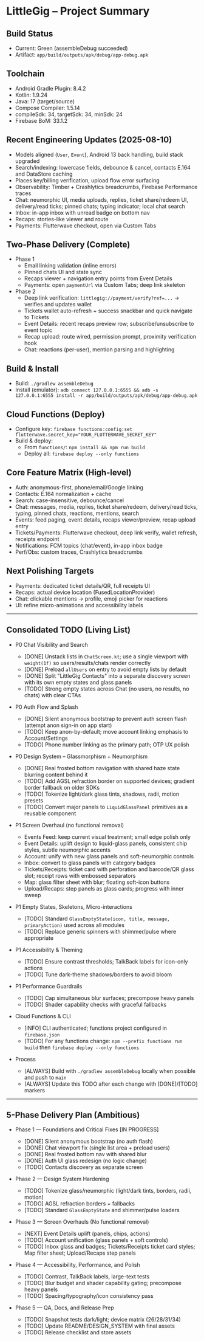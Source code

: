 # LittleGig – Project Summary

## Build Status
- Current: Green (assembleDebug succeeded)
- Artifact: `app/build/outputs/apk/debug/app-debug.apk`

## Toolchain
- Android Gradle Plugin: 8.4.2
- Kotlin: 1.9.24
- Java: 17 (target/source)
- Compose Compiler: 1.5.14
- compileSdk: 34, targetSdk: 34, minSdk: 24
- Firebase BoM: 33.1.2

## Recent Engineering Updates (2025-08-10)
- Models aligned (`User`, `Event`), Android 13 back handling, build stack upgraded
- Search/indexing: lowercase fields, debounce & cancel, contacts E.164 and DataStore caching
- Places key/billing verification, upload flow error surfacing
- Observability: Timber + Crashlytics breadcrumbs, Firebase Performance traces
- Chat: neumorphic UI, media uploads, replies, ticket share/redeem UI, delivery/read ticks; pinned chats; typing indicator; local chat search
- Inbox: in-app inbox with unread badge on bottom nav
- Recaps: stories-like viewer and route
- Payments: Flutterwave checkout, open via Custom Tabs

## Two-Phase Delivery (Complete)
- Phase 1
  - Email linking validation (inline errors)
  - Pinned chats UI and state sync
  - Recaps viewer + navigation entry points from Event Details
  - Payments: open `paymentUrl` via Custom Tabs; deep link skeleton
- Phase 2
  - Deep link verification: `littlegig://payment/verify?ref=...` → verifies and updates wallet
  - Tickets wallet auto-refresh + success snackbar and quick navigate to Tickets
  - Event Details: recent recaps preview row; subscribe/unsubscribe to event topic
  - Recap upload: route wired, permission prompt, proximity verification hook
  - Chat: reactions (per-user), mention parsing and highlighting

## Build & Install
- Build: `./gradlew assembleDebug`
- Install (emulator): `adb connect 127.0.0.1:6555 && adb -s 127.0.0.1:6555 install -r app/build/outputs/apk/debug/app-debug.apk`

## Cloud Functions (Deploy)
- Configure key: `firebase functions:config:set flutterwave.secret_key="YOUR_FLUTTERWAVE_SECRET_KEY"`
- Build & deploy:
  - From `functions/`: `npm install && npm run build`
  - Deploy all: `firebase deploy --only functions`

## Core Feature Matrix (High-level)
- Auth: anonymous-first, phone/email/Google linking
- Contacts: E.164 normalization + cache
- Search: case-insensitive, debounce/cancel
- Chat: messages, media, replies, ticket share/redeem, delivery/read ticks, typing, pinned chats, reactions, mentions, search
- Events: feed paging, event details, recaps viewer/preview, recap upload entry
- Tickets/Payments: Flutterwave checkout, deep link verify, wallet refresh, receipts endpoint
- Notifications: FCM topics (chat/event), in-app inbox badge
- Perf/Obs: custom traces, Crashlytics breadcrumbs

## Next Polishing Targets
- Payments: dedicated ticket details/QR, full receipts UI
- Recaps: actual device location (FusedLocationProvider)
- Chat: clickable mentions → profile, emoji picker for reactions
- UI: refine micro-animations and accessibility labels

---

## Consolidated TODO (Living List)

- P0 Chat Visibility and Search
  - [DONE] Unstack lists in `ChatScreen.kt`; use a single viewport with `weight(1f)` so users/results/chats render correctly
  - [DONE] Preload `allUsers` on entry to avoid empty lists by default
  - [DONE] Split "LittleGig Contacts" into a separate discovery screen with its own empty states and glass panels
  - [TODO] Strong empty states across Chat (no users, no results, no chats) with clear CTAs

- P0 Auth Flow and Splash
  - [DONE] Silent anonymous bootstrap to prevent auth screen flash (attempt anon sign-in on app start)
  - [TODO] Keep anon-by-default; move account linking emphasis to Account/Settings
  - [TODO] Phone number linking as the primary path; OTP UX polish

- P0 Design System – Glassmorphism + Neumorphism
  - [DONE] Real frosted bottom navigation with shared haze state blurring content behind it
  - [TODO] Add AGSL refraction border on supported devices; gradient border fallback on older SDKs
  - [TODO] Tokenize light/dark glass tints, shadows, radii, motion presets
  - [TODO] Convert major panels to `LiquidGlassPanel` primitives as a reusable component

- P1 Screen Overhaul (no functional removal)
  - Events Feed: keep current visual treatment; small edge polish only
  - Event Details: uplift design to liquid-glass panels, consistent chip styles, subtle neumorphic accents
  - Account: unify with new glass panels and soft-neumorphic controls
  - Inbox: convert to glass panels with category badges
  - Tickets/Receipts: ticket card with perforation and barcode/QR glass slot; receipt rows with embossed separators
  - Map: glass filter sheet with blur; floating soft-icon buttons
  - Upload/Recaps: step panels as glass cards; progress with inner sweep

- P1 Empty States, Skeletons, Micro-interactions
  - [TODO] Standard `GlassEmptyState(icon, title, message, primaryAction)` used across all modules
  - [TODO] Replace generic spinners with shimmer/pulse where appropriate

- P1 Accessibility & Theming
  - [TODO] Ensure contrast thresholds; TalkBack labels for icon-only actions
  - [TODO] Tune dark-theme shadows/borders to avoid bloom

- P1 Performance Guardrails
  - [TODO] Cap simultaneous blur surfaces; precompose heavy panels
  - [TODO] Shader capability checks with graceful fallbacks

- Cloud Functions & CLI
  - [INFO] CLI authenticated; functions project configured in `firebase.json`
  - [TODO] For any functions change: `npm --prefix functions run build` then `firebase deploy --only functions`

- Process
  - [ALWAYS] Build with `./gradlew assembleDebug` locally when possible and push to `main`
  - [ALWAYS] Update this TODO after each change with [DONE]/[TODO] markers

---

## 5-Phase Delivery Plan (Ambitious)

- Phase 1 — Foundations and Critical Fixes [IN PROGRESS]
  - [DONE] Silent anonymous bootstrap (no auth flash)
  - [DONE] Chat viewport fix (single list area + preload users)
  - [DONE] Real frosted bottom nav with shared blur
  - [DONE] Auth UI glass redesign (no logic change)
  - [TODO] Contacts discovery as separate screen

- Phase 2 — Design System Hardening
  - [TODO] Tokenize glass/neumorphic (light/dark tints, borders, radii, motion)
  - [TODO] AGSL refraction borders + fallbacks
  - [TODO] Standard `GlassEmptyState` and shimmer/pulse loaders

- Phase 3 — Screen Overhauls (No functional removal)
  - [NEXT] Event Details uplift (panels, chips, actions)
  - [TODO] Account unification (glass panels + soft controls)
  - [TODO] Inbox glass and badges; Tickets/Receipts ticket card styles; Map filter sheet; Upload/Recaps step panels

- Phase 4 — Accessibility, Performance, and Polish
  - [TODO] Contrast, TalkBack labels, large-text tests
  - [TODO] Blur budget and shader capability gating; precompose heavy panels
  - [TODO] Spacing/typography/icon consistency pass

- Phase 5 — QA, Docs, and Release Prep
  - [TODO] Snapshot tests dark/light; device matrix (26/28/31/34)
  - [TODO] Update README/DESIGN_SYSTEM with final assets
  - [TODO] Release checklist and store assets
